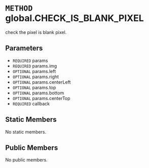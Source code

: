 # `METHOD` global.CHECK_IS_BLANK_PIXEL
check the pixel is blank pixel.

## Parameters
* `REQUIRED` params 
* `REQUIRED` params.img 
* `OPTIONAL` params.left 
* `OPTIONAL` params.right 
* `OPTIONAL` params.centerLeft 
* `OPTIONAL` params.top 
* `OPTIONAL` params.bottom 
* `OPTIONAL` params.centerTop 
* `REQUIRED` callback 

## Static Members
No static members.

## Public Members
No public members.
